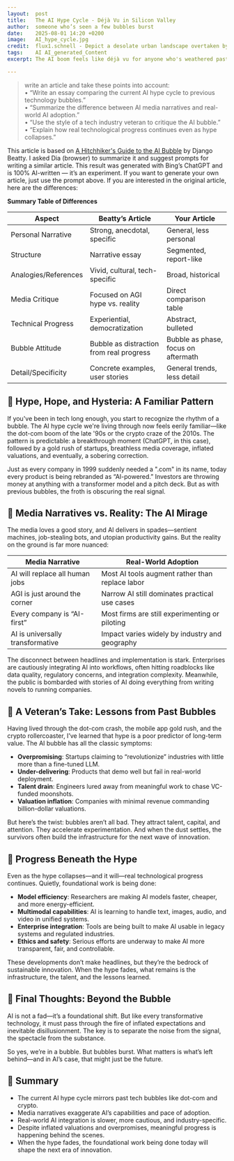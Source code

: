 ```yaml
---
layout:  post
title:   The AI Hype Cycle - Déjà Vu in Silicon Valley
author:  someone who’s seen a few bubbles burst
date:    2025-08-01 14:20 +0200
image:   AI_hype_cycle.jpg
credit:  flux1.schnell - Depict a desolate urban landscape overtaken by nature. Cracked billboards once advertising “AI Breakthroughs” and “Next-Gen Innovation” now hang crooked, half-obscured by ivy and moss. A toppled server rack lies rusting in the street, cables tangled like vines. Broken screens flicker faintly with fragments of code. In the distance, a sleek glass tech headquarters stands abandoned, its logo faded and windows shattered. The sky is overcast, casting a cold, bluish haze over the scene. A sense of forgotten ambition and decayed hype permeates the air — the ruins of a once-glorified AI boom.
tags:    AI AI_generated_Content
excerpt: The AI boom feels like déjà vu for anyone who's weathered past tech bubbles. While media headlines promise sentient machines and mass disruption, real-world adoption tells a slower, more grounded story. This article compares the current AI hype cycle to previous technology frenzies, critiques inflated narratives from a veteran's perspective, and highlights the quiet but meaningful progress happening beneath the surface. When the hype fades, what remains may be the true foundation of the future.

---
```


> write an article and take these points into account: <br/>• “Write an essay comparing the current AI hype cycle to previous technology bubbles.” <br/>• “Summarize the difference between AI media narratives and real-world AI adoption.” <br/>• “Use the style of a tech industry veteran to critique the AI bubble.” <br/>• “Explain how real technological progress continues even as hype collapses.”

This article is based on [A Hitchhiker's Guide to the AI Bubble](https://www.linkedin.com/pulse/hitchhikers-guide-ai-bubble-django-beatty-3semc/) by Django Beatty. I asked Dia (browser) to summarize it and suggest prompts for writing a similar article. This result was generated with Bing’s ChatGPT and is 100% AI-written — it’s an experiment. If you want to generate your own article, just use the prompt above. If you are interested in the original article, here are the differences:

**Summary Table of Differences**

| Aspect               | Beatty’s Article                                 | Your Article                                 |
|----------------------|--------------------------------------------------|----------------------------------------------|
| Personal Narrative   | Strong, anecdotal, specific                      | General, less personal                       |
| Structure            | Narrative essay                                  | Segmented, report-like                       |
| Analogies/References | Vivid, cultural, tech-specific                   | Broad, historical                            |
| Media Critique       | Focused on AGI hype vs. reality                  | Direct comparison table                      |
| Technical Progress   | Experiential, democratization                    | Abstract, bulleted                           |
| Bubble Attitude      | Bubble as distraction from real progress         | Bubble as phase, focus on aftermath          |
| Detail/Specificity   | Concrete examples, user stories                  | General trends, less detail                  |

## 🚀 Hype, Hope, and Hysteria: A Familiar Pattern

If you've been in tech long enough, you start to recognize the rhythm of a bubble. The AI hype cycle we're living through now feels eerily familiar—like the dot-com boom of the late '90s or the crypto craze of the 2010s. The pattern is predictable: a breakthrough moment (ChatGPT, in this case), followed by a gold rush of startups, breathless media coverage, inflated valuations, and eventually, a sobering correction.

Just as every company in 1999 suddenly needed a ".com" in its name, today every product is being rebranded as “AI-powered.” Investors are throwing money at anything with a transformer model and a pitch deck. But as with previous bubbles, the froth is obscuring the real signal.

## 📰 Media Narratives vs. Reality: The AI Mirage

The media loves a good story, and AI delivers in spades—sentient machines, job-stealing bots, and utopian productivity gains. But the reality on the ground is far more nuanced:

| **Media Narrative**                          | **Real-World Adoption**                          |
|---------------------------------------------|--------------------------------------------------|
| AI will replace all human jobs               | Most AI tools augment rather than replace labor |
| AGI is just around the corner                | Narrow AI still dominates practical use cases   |
| Every company is “AI-first”                  | Most firms are still experimenting or piloting  |
| AI is universally transformative             | Impact varies widely by industry and geography  |

The disconnect between headlines and implementation is stark. Enterprises are cautiously integrating AI into workflows, often hitting roadblocks like data quality, regulatory concerns, and integration complexity. Meanwhile, the public is bombarded with stories of AI doing everything from writing novels to running companies.

## 🧓 A Veteran’s Take: Lessons from Past Bubbles

Having lived through the dot-com crash, the mobile app gold rush, and the crypto rollercoaster, I’ve learned that hype is a poor predictor of long-term value. The AI bubble has all the classic symptoms:

- **Overpromising**: Startups claiming to “revolutionize” industries with little more than a fine-tuned LLM.
- **Under-delivering**: Products that demo well but fail in real-world deployment.
- **Talent drain**: Engineers lured away from meaningful work to chase VC-funded moonshots.
- **Valuation inflation**: Companies with minimal revenue commanding billion-dollar valuations.

But here’s the twist: bubbles aren’t all bad. They attract talent, capital, and attention. They accelerate experimentation. And when the dust settles, the survivors often build the infrastructure for the next wave of innovation.

## 🔧 Progress Beneath the Hype

Even as the hype collapses—and it will—real technological progress continues. Quietly, foundational work is being done:

- **Model efficiency**: Researchers are making AI models faster, cheaper, and more energy-efficient.
- **Multimodal capabilities**: AI is learning to handle text, images, audio, and video in unified systems.
- **Enterprise integration**: Tools are being built to make AI usable in legacy systems and regulated industries.
- **Ethics and safety**: Serious efforts are underway to make AI more transparent, fair, and controllable.

These developments don’t make headlines, but they’re the bedrock of sustainable innovation. When the hype fades, what remains is the infrastructure, the talent, and the lessons learned.

## 🧭 Final Thoughts: Beyond the Bubble

AI is not a fad—it’s a foundational shift. But like every transformative technology, it must pass through the fire of inflated expectations and inevitable disillusionment. The key is to separate the noise from the signal, the spectacle from the substance.

So yes, we’re in a bubble. But bubbles burst. What matters is what’s left behind—and in AI’s case, that might just be the future.

## 📝 Summary

- The current AI hype cycle mirrors past tech bubbles like dot-com and crypto.
- Media narratives exaggerate AI’s capabilities and pace of adoption.
- Real-world AI integration is slower, more cautious, and industry-specific.
- Despite inflated valuations and overpromises, meaningful progress is happening behind the scenes.
- When the hype fades, the foundational work being done today will shape the next era of innovation.
